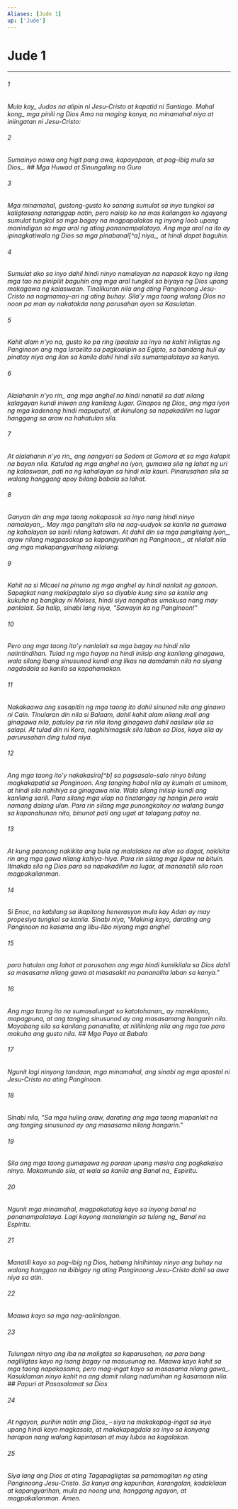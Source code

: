 ```yaml
---
Aliases: [Jude 1]
up: ['Jude']
---
```

# Jude 1

***






















###### 1 










<i class="trans-change">Mula kay_ Judas na alipin ni Jesu-Cristo at kapatid ni Santiago. <i class="trans-change">Mahal kong_ mga pinili ng Dios Ama na maging kanya, na minamahal niya at iniingatan ni Jesu-Cristo: 





















###### 2 










Sumainyo nawa ang higit pang awa, kapayapaan, at pag-ibig <i class="trans-change">mula sa Dios_. ## Mga Huwad at Sinungaling na Guro 





















###### 3 










Mga minamahal, gustong-gusto ko sanang sumulat sa inyo tungkol sa kaligtasang natanggap natin, pero naisip ko na mas kailangan ko ngayong sumulat tungkol sa mga bagay na magpapalakas ng inyong loob upang manindigan sa mga aral ng ating pananampalataya. Ang mga aral na ito ay ipinagkatiwala ng Dios sa mga pinabanal[^a] <i class="trans-change">niya_, at hindi dapat baguhin. 





















###### 4 










Sumulat ako sa inyo dahil hindi ninyo namalayan na napasok kayo ng ilang mga tao na pinipilit baguhin ang mga aral tungkol sa biyaya ng Dios upang makagawa ng kalaswaan. Tinalikuran nila ang ating Panginoong Jesu-Cristo na nagmamay-ari ng ating buhay. Silaʼy mga taong walang Dios na noon pa man ay nakatakda nang parusahan ayon sa Kasulatan. 





















###### 5 










Kahit alam nʼyo na, gusto ko pa ring ipaalala sa inyo na kahit iniligtas ng Panginoon ang mga Israelita sa pagkaalipin sa Egipto, sa bandang huli ay pinatay niya ang ilan sa kanila dahil hindi sila sumampalataya sa kanya. 





















###### 6 










<i class="trans-change">Alalahanin nʼyo rin_ ang mga anghel na hindi nanatili sa dati nilang kalagayan kundi iniwan ang kanilang lugar. Ginapos <i class="trans-change">ng Dios_ ang mga iyon ng mga kadenang hindi mapuputol, at ikinulong sa napakadilim na lugar hanggang sa araw na hahatulan sila. 





















###### 7 










<i class="trans-change">At alalahanin nʼyo rin_ ang nangyari sa Sodom at Gomora at sa mga kalapit na bayan nila. Katulad ng mga anghel na iyon, gumawa sila ng lahat ng uri ng kalaswaan, pati na ng kahalayan sa hindi nila kauri. Pinarusahan sila sa walang hanggang apoy bilang babala sa lahat. 





















###### 8 










Ganyan din ang mga taong nakapasok sa inyo <i class="trans-change">nang hindi ninyo namalayan_. May mga pangitain sila na nag-uudyok sa kanila na gumawa ng kahalayan sa sarili nilang katawan. <i class="trans-change">At dahil din sa mga pangitaing iyon,_ ayaw nilang magpasakop sa kapangyarihan <i class="trans-change">ng Panginoon_, at nilalait nila ang mga makapangyarihang nilalang. 





















###### 9 










Kahit na si Micael na pinuno ng mga anghel ay hindi nanlait ng ganoon. Sapagkat nang makipagtalo siya sa diyablo kung sino sa kanila ang kukuha ng bangkay ni Moises, hindi siya nangahas umakusa nang may panlalait. Sa halip, sinabi lang niya, "Sawayin ka ng Panginoon!" 





















###### 10 










Pero ang mga taong itoʼy nanlalait sa mga bagay na hindi nila naiintindihan. Tulad ng mga hayop na hindi iniisip ang kanilang ginagawa, wala silang ibang sinusunod kundi ang likas na damdamin nila na siyang nagdadala sa kanila sa kapahamakan. 





















###### 11 










Nakakaawa ang sasapitin ng mga taong ito dahil sinunod nila ang ginawa ni Cain. Tinularan din nila si Balaam, dahil kahit alam nilang mali ang ginagawa nila, patuloy pa rin nila itong ginagawa dahil nasilaw sila sa salapi. At tulad din ni Kora, naghihimagsik sila laban sa Dios, kaya sila ay parurusahan ding tulad niya. 





















###### 12 










Ang mga taong itoʼy nakakasira[^b] sa pagsasalo-salo ninyo bilang magkakapatid sa Panginoon. Ang tanging habol nila ay kumain at uminom, at hindi sila nahihiya sa ginagawa nila. Wala silang iniisip kundi ang kanilang sarili. Para silang mga ulap na tinatangay ng hangin pero wala namang dalang ulan. Para rin silang mga punongkahoy na walang bunga sa kapanahunan nito, binunot pati ang ugat at talagang patay na. 





















###### 13 










At kung paanong nakikita ang bula ng malalakas na alon sa dagat, nakikita rin ang mga gawa nilang kahiya-hiya. Para rin silang mga ligaw na bituin. Itinakda sila ng Dios para sa napakadilim na lugar, at mananatili sila roon magpakailanman. 





















###### 14 










Si Enoc, na kabilang sa ikapitong henerasyon mula kay Adan ay may propesiya tungkol sa kanila. Sinabi niya, "Makinig kayo, darating ang Panginoon na kasama ang libu-libo niyang mga anghel 





















###### 15 










para hatulan ang lahat at parusahan ang mga hindi kumikilala sa Dios dahil sa masasama nilang gawa at masasakit na pananalita laban sa kanya." 





















###### 16 










Ang mga taong ito <i class="trans-change">na sumasalungat sa katotohanan_ ay mareklamo, mapagpuna, at ang tanging sinusunod ay ang masasamang hangarin nila. Mayabang sila sa kanilang pananalita, at nililinlang nila ang mga tao para makuha ang gusto nila. ## Mga Payo at Babala 





















###### 17 










Ngunit lagi ninyong tandaan, mga minamahal, ang sinabi ng mga apostol ni Jesu-Cristo na ating Panginoon. 





















###### 18 










Sinabi nila, "Sa mga huling araw, darating ang mga taong mapanlait na ang tanging sinusunod ay ang masasama nilang hangarin." 





















###### 19 










Sila ang mga taong gumagawa ng paraan upang masira ang pagkakaisa ninyo. Makamundo sila, at wala sa kanila ang <i class="trans-change">Banal na_ Espiritu. 





















###### 20 










Ngunit mga minamahal, magpakatatag kayo sa inyong banal na pananampalataya. Lagi kayong manalangin sa <i class="trans-change">tulong ng_ Banal na Espiritu. 





















###### 21 










Manatili kayo sa pag-ibig ng Dios, habang hinihintay ninyo ang buhay na walang hanggan na ibibigay ng ating Panginoong Jesu-Cristo dahil sa awa niya sa atin. 





















###### 22 










Maawa kayo sa mga nag-aalinlangan. 





















###### 23 










Tulungan ninyo ang iba na maligtas sa kaparusahan, na para bang nagliligtas kayo ng isang bagay na masusunog na. Maawa kayo kahit sa mga taong napakasama, pero mag-ingat kayo <i class="trans-change">sa masasama nilang gawa_. Kasuklaman ninyo kahit na ang damit nilang nadumihan ng kasamaan nila. ## Papuri at Pasasalamat sa Dios 





















###### 24 










<i class="trans-change">At ngayon, purihin natin ang Dios_ – siya na makakapag-ingat sa inyo upang hindi kayo magkasala, at makakapagdala sa inyo sa kanyang harapan nang walang kapintasan at may lubos na kagalakan. 





















###### 25 










Siya lang ang Dios at ating Tagapagligtas sa pamamagitan ng ating Panginoong Jesu-Cristo. Sa kanya ang kapurihan, karangalan, kadakilaan at kapangyarihan, mula pa noong una, hanggang ngayon, at magpakailanman. Amen.
